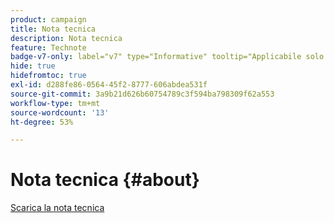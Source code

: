 ```yaml
---
product: campaign
title: Nota tecnica
description: Nota tecnica
feature: Technote
badge-v7-only: label="v7" type="Informative" tooltip="Applicabile solo a Campaign Classic v7"
hide: true
hidefromtoc: true
exl-id: d288fe86-0564-45f2-8777-606abdea531f
source-git-commit: 3a9b21d626b60754789c3f594ba798309f62a553
workflow-type: tm+mt
source-wordcount: '13'
ht-degree: 53%

---
```


# Nota tecnica {#about}



[Scarica la nota tecnica](guidelines.pdf)
